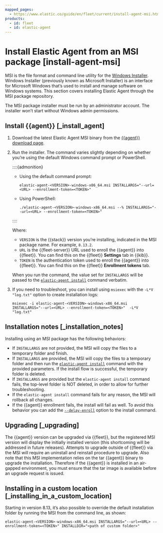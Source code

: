 ```yaml
---
mapped_pages:
  - https://www.elastic.co/guide/en/fleet/current/install-agent-msi.html
products:
  - id: fleet
  - id: elastic-agent
---
```


# Install Elastic Agent from an MSI package [install-agent-msi]

MSI is the file format and command line utility for the [Windows Installer](https://en.wikipedia.org/wiki/Windows_Installer). Windows Installer (previously known as Microsoft Installer) is an interface for Microsoft Windows that’s used to install and manage software on Windows systems. This section covers installing Elastic Agent through the MSI package repository.

The MSI package installer must be run by an administrator account. The installer won’t start without Windows admin permissions.


## Install {{agent}} [_install_agent]

1. Download the latest Elastic Agent MSI binary from the [{{agent}} download page](https://www.elastic.co/downloads/elastic-agent).
2. Run the installer. The command varies slightly depending on whether you’re using the default Windows command prompt or PowerShell.

    ::::{admonition}
    * Using the default command prompt:

        ```shell
        elastic-agent-<VERSION>-windows-x86_64.msi INSTALLARGS="--url=<URL> --enrollment-token=<TOKEN>"
        ```

    * Using PowerShell:

        ```shell
        ./elastic-agent-<VERSION>-windows-x86_64.msi --% INSTALLARGS="--url=<URL> --enrollment-token=<TOKEN>"
        ```


    ::::


    Where:

    * `VERSION` is the {{stack}} version you’re installing, indicated in the MSI package name. For example, `8.13.2`.
    * `URL` is the {{fleet-server}} URL used to enroll the {{agent}} into {{fleet}}. You can find this on the {{fleet}} **Settings** tab in {{kib}}.
    * `TOKEN` is the authentication token used to enroll the {{agent}} into {{fleet}}. You can find this on the {{fleet}} **Enrollment tokens** tab.

    When you run the command, the value set for `INSTALLARGS` will be passed to the [`elastic-agent install`](/reference/fleet/agent-command-reference.md#elastic-agent-install-command) command verbatim.

3. If you need to troubleshoot, you can install using `msiexec` with the `-L*V "log.txt"` option to create installation logs:

    ```shell
    msiexec -i elastic-agent-<VERSION>-windows-x86_64.msi INSTALLARGS="--url=<URL> --enrollment-token=<TOKEN>"  -L*V "log.txt"
    ```



## Installation notes [_installation_notes]

Installing using an MSI package has the following behaviors:

* If `INSTALLARGS` are not provided, the MSI will copy the files to a temporary folder and finish.
* If `INSTALLARGS` are provided, the MSI will copy the files to a temporary folder and then run the [`elastic-agent install`](/reference/fleet/agent-command-reference.md#elastic-agent-install-command) command with the provided parameters. If the install flow is successful, the temporary folder is deleted.
* If `INSTALLARGS` are provided but the `elastic-agent install` command fails, the top-level folder is NOT deleted, in order to allow for further troubleshooting.
* If the `elastic-agent install` command fails for any reason, the MSI will rollback all changes.
* If the {{agent}} enrollment fails, the install will fail as well. To avoid this behavior you can add the [`--delay-enroll`](/reference/fleet/agent-command-reference.md#elastic-agent-install-command) option to the install command.


## Upgrading [_upgrading]

The {{agent}} version can be upgraded via {{fleet}}, but the registered MSI version will display the initially installed version (this shortcoming will be addressed in future releases). Attempts to upgrade outside of {{fleet}} via the MSI will require an uninstall and reinstall procedure to upgrade. Also note that this MSI implementation relies on the tar {{agent}} binary to upgrade the installation. Therefore if the {{agent}} is installed in an air-gapped environment, you must ensure that the tar image is available before an upgrade request is issued.


## Installing in a custom location [_installing_in_a_custom_location]

Starting in version 8.13, it’s also possible to override the default installation folder by running the MSI from the command line, as shown:

```shell
elastic-agent-<VERSION>-windows-x86_64.msi INSTALLARGS="--url=<URL> --enrollment-token=<TOKEN>" INSTALLDIR="<path of custom folder>"
```


